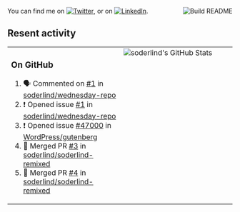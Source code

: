 
<a href="https://github.com/soderlind/soderlind/actions"><img src="https://github.com/soderlind/soderlind/workflows/Build%20README/badge.svg" align="right" alt="Build README"></a>

<!-- Actual text -->
You can find me on [![Twitter][1.2]][1], or on [![LinkedIn][2.2]][2].

<!-- Icons -->

[1.2]: http://i.imgur.com/wWzX9uB.png (twitter icon without padding)
[2.2]: https://raw.githubusercontent.com/MartinHeinz/MartinHeinz/master/linkedin-3-16.png (LinkedIn icon without padding)

<!-- Links to your social media accounts -->

[1]: https://twitter.com/soderlind
[2]: https://www.linkedin.com/in/soderlind/

## Resent activity

<table width="100%" border="0"><tr><td width="49%">

### On GitHub

<!--START_SECTION:activity-->
1. 🗣 Commented on [#1](https://github.com/soderlind/wednesday-repo/issues/1) in [soderlind/wednesday-repo](https://github.com/soderlind/wednesday-repo)
2. ❗️ Opened issue [#1](https://github.com/soderlind/wednesday-repo/issues/1) in [soderlind/wednesday-repo](https://github.com/soderlind/wednesday-repo)
3. ❗️ Opened issue [#47000](https://github.com/WordPress/gutenberg/issues/47000) in [WordPress/gutenberg](https://github.com/WordPress/gutenberg)
4. 🎉 Merged PR [#3](https://github.com/soderlind/soderlind-remixed/pull/3) in [soderlind/soderlind-remixed](https://github.com/soderlind/soderlind-remixed)
5. 🎉 Merged PR [#4](https://github.com/soderlind/soderlind-remixed/pull/4) in [soderlind/soderlind-remixed](https://github.com/soderlind/soderlind-remixed)
<!--END_SECTION:activity-->
  </td>
<td width="49%" valign="top">
  <img   alt="soderlind's GitHub Stats" src="https://awesome-github-stats.azurewebsites.net/user-stats/soderlind?cardType=level-alternate&Title=FFFFFF&Border=FFFFFF" />
</td></tr></table>





